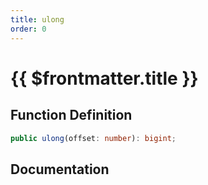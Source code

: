 ```yaml
---
title: ulong
order: 0
---
```


# {{ $frontmatter.title }}

## Function Definition

```ts
public ulong(offset: number): bigint;
```

## Documentation

<!--@include: ./parts/ulong.md-->
